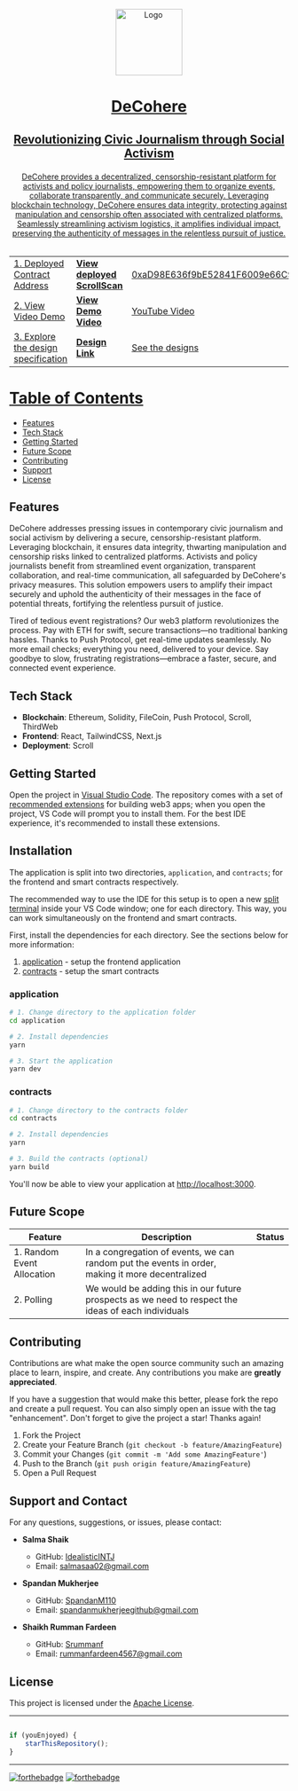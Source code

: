 <div id="top"></div>

<!-- PROJECT SHIELDS -->

<!--
*** Thanks for checking out the DeCohere project. If you have a suggestion
*** that would make this better, please fork the repo and create a pull request
*** or simply open an issue. Don't forget to give the project a star!
*** Thanks again! Now go create something AMAZING! :D
-->

<p align="center">
  <a href="https://github.com/mohammadshaad/ethindia-23-push-api">		  
    <img src="https://github.com/mohammadshaad/ethindia-23-push-api/assets/65449934/4522ef1c-8463-4a5c-86ac-bb5c627e4a0a" alt="Logo" width="120" />

# <p align="center">DeCohere</p>

## <p align="center">Revolutionizing Civic Journalism through Social Activism</p>

<p align="center">
    DeCohere provides a decentralized, censorship-resistant platform for activists and policy journalists, empowering them to organize events, collaborate transparently, and communicate securely. Leveraging blockchain technology, DeCohere ensures data integrity, protecting against manipulation and censorship often associated with centralized platforms. Seamlessly streamlining activism logistics, it amplifies individual impact, preserving the authenticity of messages in the relentless pursuit of justice.
    <br />
</br />

|                     |                                                                                          |  |
| -------------------------- | --------------------------------------------------------------------------------------------------- | ---------------- |
| 1. Deployed Contract Address |<a href="https://sepolia.scrollscan.com/address/0xaD98E636f9bE52841F6009e66C91719f2c0057D1"><strong>View deployed ScrollScan</strong></a> |   0xaD98E636f9bE52841F6009e66C91719f2c0057D1   |
| 2. View Video Demo |<a href="https://youtu.be/muhqTFZ_dy8?feature=shared"><strong>View Demo Video </strong></a> |   YouTube Video   |
| 3. Explore the design specification |<a href="https://www.figma.com/file/sTCNsSDP2ny9ZF9syAo6Fq/ETHIndia'23?type=design&node-id=0%3A1&mode=design&t=OhUW6qNQU91F6C2V-1"><strong>Design Link </strong></a> |   See the designs   |


# Table of Contents

- [Features](#features)
- [Tech Stack](#tech-stack)
- [Getting Started](#installation)
- [Future Scope](#future-scope)
- [Contributing](#contributing)
- [Support](#support-and-contact)
- [License](#license)

## Features

DeCohere addresses pressing issues in contemporary civic journalism and social activism by delivering a secure, censorship-resistant platform. Leveraging blockchain, it ensures data integrity, thwarting manipulation and censorship risks linked to centralized platforms. Activists and policy journalists benefit from streamlined event organization, transparent collaboration, and real-time communication, all safeguarded by DeCohere's privacy measures. This solution empowers users to amplify their impact securely and uphold the authenticity of their messages in the face of potential threats, fortifying the relentless pursuit of justice.

Tired of tedious event registrations? Our web3 platform revolutionizes the process. Pay with ETH for swift, secure transactions—no traditional banking hassles. Thanks to Push Protocol, get real-time updates seamlessly. No more email checks; everything you need, delivered to your device. Say goodbye to slow, frustrating registrations—embrace a faster, secure, and connected event experience.

## Tech Stack

- **Blockchain**: Ethereum, Solidity, FileCoin, Push Protocol, Scroll, ThirdWeb
- **Frontend**: React, TailwindCSS, Next.js
- **Deployment**: Scroll

## Getting Started

Open the project in [Visual Studio Code](https://code.visualstudio.com/).
The repository comes with a set of [recommended extensions](https://github.com/jarrodwatts/evmkit/blob/main/template/.vscode/extensions.json)
for building web3 apps; when you open the project, VS Code will prompt you to install them.
For the best IDE experience, it's recommended to install these extensions.

## Installation

The application is split into two directories, `application`, and `contracts`; for the frontend and smart contracts respectively.

The recommended way to use the IDE for this setup is to open a new [split terminal](https://code.visualstudio.com/docs/terminal/basics#:~:text=Multiple%20terminals%20can%20be%20placed,tab%20on%20the%20terminal%20panel.)
inside your VS Code window; one for each directory.
This way, you can work simultaneously on the frontend and smart contracts.

First, install the dependencies for each directory. See the sections below for more information:

1. [application](#application) - setup the frontend application
2. [contracts](#contracts) - setup the smart contracts

### application

```bash
# 1. Change directory to the application folder
cd application

# 2. Install dependencies
yarn

# 3. Start the application
yarn dev
```

### contracts

```bash
# 1. Change directory to the contracts folder
cd contracts

# 2. Install dependencies
yarn

# 3. Build the contracts (optional)
yarn build
```

You'll now be able to view your application at [http://localhost:3000](http://localhost:3000).

## Future Scope

| Feature                    | Description                                                                                         | Status |
| -------------------------- | --------------------------------------------------------------------------------------------------- | ------ |
| 1. Random Event Allocation | In a congregation of events, we can random put the events in order, making it more decentralized    |        |
| 2. Polling                 | We would be adding this in our future prospects as we need to respect the ideas of each individuals |        |

## Contributing

Contributions are what make the open source community such an amazing place to learn, inspire, and create. Any contributions you make are **greatly appreciated**.

If you have a suggestion that would make this better, please fork the repo and create a pull request. You can also simply open an issue with the tag "enhancement".
Don't forget to give the project a star! Thanks again!

1. Fork the Project
2. Create your Feature Branch (`git checkout -b feature/AmazingFeature`)
3. Commit your Changes (`git commit -m 'Add some AmazingFeature'`)
4. Push to the Branch (`git push origin feature/AmazingFeature`)
5. Open a Pull Request

## Support and Contact

For any questions, suggestions, or issues, please contact:

- **Salma Shaik**
  - GitHub: [IdealisticINTJ](https://github.com/IdealisticINTJ)
  - Email: [salmasaa02@gmail.com](mailto:salmasaa02@gmail.com)


- **Spandan Mukherjee**
  - GitHub: [SpandanM110](https://github.com/SpandanM110)
  - Email: [spandanmukherjeegithub@gmail.com](mailto:spandanmukherjeegithub@gmail.com)


- **Shaikh Rumman Fardeen**
  - GitHub: [Srummanf](https://github.com/srummanf)
  - Email: [rummanfardeen4567@gmail.com](mailto:rummanfardeen4567@gmail.com)


## License

This project is licensed under the [Apache License](LICENSE).

---

```javascript

if (youEnjoyed) {
    starThisRepository();
}

```

---

[![forthebadge](https://forthebadge.com/images/badges/built-with-swag.svg)](https://forthebadge.com) [![forthebadge](https://forthebadge.com/images/badges/powered-by-coffee.svg)](https://forthebadge.com)
